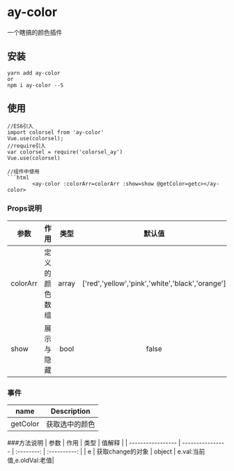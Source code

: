 # ay-color
一个瞎搞的颜色插件

## 安装
```JS
yarn add ay-color
or
npm i ay-color --S
```

## 使用
```JS
//ES6引入
import colorsel from 'ay-color' 
Vue.use(colorsel);
//require引入
var colorsel = require('colorsel_ay')
Vue.use(colorsel)

//组件中使用
```html
        <ay-color :colorArr=colorArr :show=show @getColor=getc></ay-color>
```

### Props说明

|    参数    |    作用   |   类型   | 默认值 |
| -----------------  | ---------------- | :--------: | :----------: |
| colorArr        | 定义的颜色数组 | array  | ['red','yellow','pink','white','black','orange']|
| show       | 展示与隐藏 |bool|false|


### 事件

| name | Description   |  
| :--------:   | -----  |
|    getColor    |  获取选中的颜色
###方法说明
|    参数    |    作用   |   类型   | 值解释 |
| -----------------  | ---------------- | :--------: | :----------: |
| e        | 获取change的对象 | object  | e.val:当前值,e.oldVal:老值|


